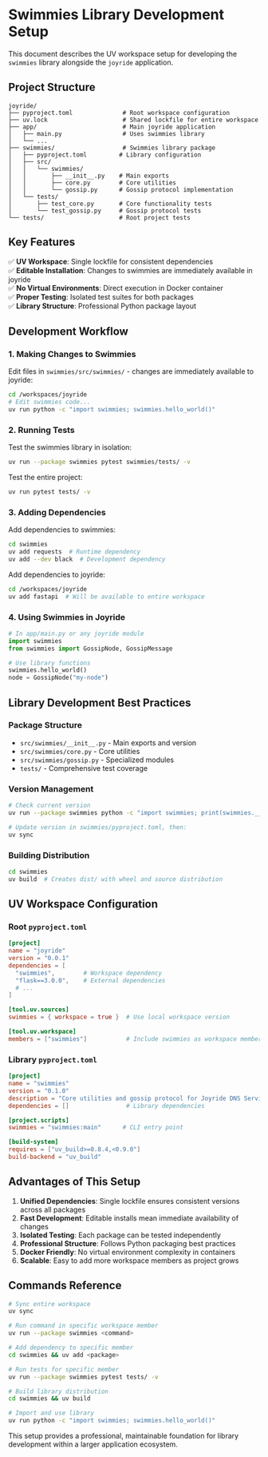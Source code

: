 # Swimmies Library Development Setup

This document describes the UV workspace setup for developing the `swimmies` library alongside the `joyride` application.

## Project Structure

```
joyride/
├── pyproject.toml              # Root workspace configuration
├── uv.lock                     # Shared lockfile for entire workspace  
├── app/                        # Main joyride application
│   ├── main.py                 # Uses swimmies library
│   └── ...
├── swimmies/                   # Swimmies library package
│   ├── pyproject.toml         # Library configuration
│   ├── src/
│   │   └── swimmies/
│   │       ├── __init__.py    # Main exports
│   │       ├── core.py        # Core utilities
│   │       └── gossip.py      # Gossip protocol implementation
│   └── tests/
│       ├── test_core.py       # Core functionality tests
│       └── test_gossip.py     # Gossip protocol tests
└── tests/                     # Root project tests
```

## Key Features

✅ **UV Workspace**: Single lockfile for consistent dependencies  
✅ **Editable Installation**: Changes to swimmies are immediately available in joyride  
✅ **No Virtual Environments**: Direct execution in Docker container  
✅ **Proper Testing**: Isolated test suites for both packages  
✅ **Library Structure**: Professional Python package layout  

## Development Workflow

### 1. Making Changes to Swimmies

Edit files in `swimmies/src/swimmies/` - changes are immediately available to joyride:

```bash
cd /workspaces/joyride
# Edit swimmies code...
uv run python -c "import swimmies; swimmies.hello_world()"
```

### 2. Running Tests

Test the swimmies library in isolation:
```bash
uv run --package swimmies pytest swimmies/tests/ -v
```

Test the entire project:
```bash
uv run pytest tests/ -v
```

### 3. Adding Dependencies

Add dependencies to swimmies:
```bash
cd swimmies
uv add requests  # Runtime dependency
uv add --dev black  # Development dependency
```

Add dependencies to joyride:
```bash
cd /workspaces/joyride
uv add fastapi  # Will be available to entire workspace
```

### 4. Using Swimmies in Joyride

```python
# In app/main.py or any joyride module
import swimmies
from swimmies import GossipNode, GossipMessage

# Use library functions
swimmies.hello_world()
node = GossipNode("my-node")
```

## Library Development Best Practices

### Package Structure
- `src/swimmies/__init__.py` - Main exports and version
- `src/swimmies/core.py` - Core utilities  
- `src/swimmies/gossip.py` - Specialized modules
- `tests/` - Comprehensive test coverage

### Version Management
```bash
# Check current version
uv run --package swimmies python -c "import swimmies; print(swimmies.__version__)"

# Update version in swimmies/pyproject.toml, then:
uv sync
```

### Building Distribution
```bash
cd swimmies
uv build  # Creates dist/ with wheel and source distribution
```

## UV Workspace Configuration

### Root `pyproject.toml`
```toml
[project]
name = "joyride"
version = "0.0.1"
dependencies = [
  "swimmies",        # Workspace dependency
  "flask==3.0.0",    # External dependencies
  # ...
]

[tool.uv.sources]
swimmies = { workspace = true }  # Use local workspace version

[tool.uv.workspace]
members = ["swimmies"]           # Include swimmies as workspace member
```

### Library `pyproject.toml` 
```toml
[project]
name = "swimmies"
version = "0.1.0"
description = "Core utilities and gossip protocol for Joyride DNS Service"
dependencies = []                # Library dependencies

[project.scripts]
swimmies = "swimmies:main"      # CLI entry point

[build-system]
requires = ["uv_build>=0.8.4,<0.9.0"]
build-backend = "uv_build"
```

## Advantages of This Setup

1. **Unified Dependencies**: Single lockfile ensures consistent versions across all packages
2. **Fast Development**: Editable installs mean immediate availability of changes
3. **Isolated Testing**: Each package can be tested independently
4. **Professional Structure**: Follows Python packaging best practices
5. **Docker Friendly**: No virtual environment complexity in containers
6. **Scalable**: Easy to add more workspace members as project grows

## Commands Reference

```bash
# Sync entire workspace
uv sync

# Run command in specific workspace member
uv run --package swimmies <command>

# Add dependency to specific member
cd swimmies && uv add <package>

# Run tests for specific member
uv run --package swimmies pytest tests/ -v

# Build library distribution
cd swimmies && uv build

# Import and use library
uv run python -c "import swimmies; swimmies.hello_world()"
```

This setup provides a professional, maintainable foundation for library development within a larger application ecosystem.
